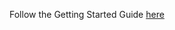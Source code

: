 Follow the Getting Started Guide [here](https://access.redhat.com/documentation/en-us/red_hat_single_sign-on/7.1/html/getting_started_guide/securing_a_jboss_servlet_application)

